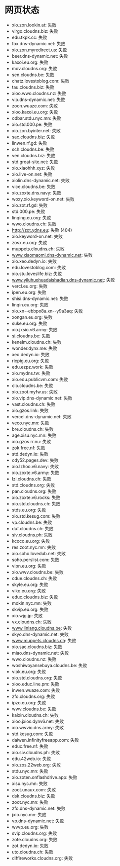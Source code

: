 # 网页状态
- xio.zon.lookin.at: 失败
- virgo.cloudns.biz: 失败
- edu.tkpk.cc: 失败
- fox.dns-dynamic.net: 失败
- xio.zon.myredirect.us: 失败
- beer.dns-dynamic.net: 失败
- kaxoi.eu.org: 失败
- mov.cloudns.org: 失败
- sen.cloudns.be: 失败
- chatz.lovestoblog.com: 失败
- tau.cloudns.biz: 失败
- xioo.wwo.cloudns.nz: 失败
- vip.dns-dynamic.net: 失败
- zoon.wuaze.com: 失败
- xioo.kaxoi.eu.org: 失败
- odbar.stdu.nyc.mn: 失败
- xio.std.000.pe: 失败
- xio.zon.byinter.net: 失败
- sac.cloudns.biz: 失败
- linwen.rf.gd: 失败
- sch.cloudns.be: 失败
- ven.cloudns.biz: 失败
- std.great-site.net: 失败
- xio.xiaohhh.xyz: 失败
- xio.live-on.net: 失败
- xiolin.dns-dynamic.net: 失败
- vice.cloudns.be: 失败
- xio.zoxte.dns.navy: 失败
- woxy.xio.keyword-on.net: 失败
- xio.zot.rf.gd: 失败
- std.000.pe: 失败
- linqing.eu.org: 失败
- wwo.cloudns.ch: 失败
- http://zot.ydns.eu: 失败 (404)
- xio.keyword-on.net: 失败
- zosx.eu.org: 失败
- muppets.cloudns.ch: 失败
- www.xiaomaomi.dns-dynamic.net: 失败
- xio.xeo.dedyn.io: 失败
- edu.lovestoblog.com: 失败
- xio.stu.loveslife.biz: 失败
- www.yiluhuohuadaishadian.dns-dynamic.net: 失败
- vercl.eu.org: 失败
- ipen.eu.org: 失败
- shisi.dns-dynamic.net: 失败
- linqin.eu.org: 失败
- xio.xn--ebbpo8a.xn--y9a3aq: 失败
- xongan.eu.org: 失败
- suke.eu.org: 失败
- xio.jxsio.v6.army: 失败
- si.cloudns.be: 失败
- kenelm.cloudns.ch: 失败
- wonder.dynx.me: 失败
- xeo.dedyn.io: 失败
- ricpig.eu.org: 失败
- edu.ezpz.work: 失败
- xio.mydns.tw: 失败
- xio.edu.publicvm.com: 失败
- clo.cloudns.be: 失败
- xio.zoot.myfw.us: 失败
- xio.vip.dns-dynamic.net: 失败
- vast.cloudns.ch: 失败
- xio.gzos.link: 失败
- vercel.dns-dynamic.net: 失败
- veco.nyc.mn: 失败
- bre.cloudns.ch: 失败
- age.xisu.nyc.mn: 失败
- xio.gzos.rr.nu: 失败
- zok.free.nf: 失败
- std.dedyn.io: 失败
- cdy52.pages.dev: 失败
- xio.lzhoo.v6.navy: 失败
- xio.zoxte.v6.army: 失败
- lzi.cloudns.ch: 失败
- std.cloudns.org: 失败
- pan.cloudns.org: 失败
- xio.zoxte.v6.rocks: 失败
- xio.std.cloudns.ch: 失败
- stds.eu.org: 失败
- xio.std.kesug.com: 失败
- vp.cloudns.be: 失败
- duf.cloudns.ch: 失败
- siv.cloudns.ph: 失败
- kcoco.eu.org: 失败
- res.zoot.nyc.mn: 失败
- xio.soho.lovedub.net: 失败
- soho.perslist.com: 失败
- vipn.eu.org: 失败
- xio.wwv.cloudns.be: 失败
- cdue.cloudns.ch: 失败
- skyle.eu.org: 失败
- viko.eu.org: 失败
- educ.cloudns.biz: 失败
- mokin.nyc.mn: 失败
- skvip.eu.org: 失败
- xio.wjg.jp: 失败
- vx.cloudns.ch: 失败
- www.liniang.cloudns.be: 失败
- skyo.dns-dynamic.net: 失败
- www.muppets.cloudns.ch: 失败
- xio.sac.cloudns.biz: 失败
- miao.dns-dynamic.net: 失败
- wwo.cloudns.nz: 失败
- woshiwoyansebuya.cloudns.be: 失败
- vipk.eu.org: 失败
- xio.std.cloudns.org: 失败
- xioo.educ.line.pm: 失败
- inwen.wuaze.com: 失败
- zfo.cloudns.org: 失败
- ipzo.eu.org: 失败
- wwv.cloudns.be: 失败
- kaixin.cloudns.ch: 失败
- xioo.jxios.dynv6.net: 失败
- xio.wwvio.dns.army: 失败
- std.kesug.com: 失败
- daiwen.infinityfreeapp.com: 失败
- educ.free.nf: 失败
- xio.siv.cloudns.ph: 失败
- edu.42web.io: 失败
- xio.zos.22web.org: 失败
- stdu.nyc.mn: 失败
- xio.zoten.onflashdrive.app: 失败
- xisu.nyc.mn: 失败
- zoot.unaux.com: 失败
- dsk.cloudns.biz: 失败
- zoot.nyc.mn: 失败
- zfo.dns-dynamic.net: 失败
- jxio.nyc.mn: 失败
- vp.dns-dynamic.net: 失败
- wvvp.eu.org: 失败
- svip.cloudns.org: 失败
- zote.cloudns.org: 失败
- zot.dedyn.io: 失败
- uto.cloudns.ch: 失败
- diffireworks.cloudns.org: 失败
